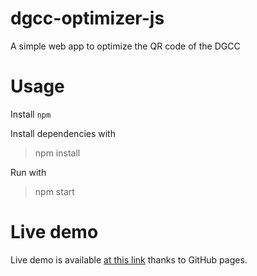 # dgcc-optimizer-js
 A simple web app to optimize the QR code of the DGCC

# Usage
 Install `npm`
 
 Install dependencies with
 >npm install

 Run with
 >npm start

# Live demo
Live demo is available [at this link](https://mcarfiz.github.io/dgcc-optimizer-js) thanks to GitHub pages.


